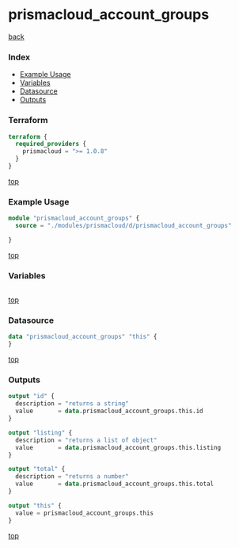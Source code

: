# prismacloud_account_groups

[back](../prismacloud.md)

### Index

- [Example Usage](#example-usage)
- [Variables](#variables)
- [Datasource](#datasource)
- [Outputs](#outputs)

### Terraform

```terraform
terraform {
  required_providers {
    prismacloud = ">= 1.0.8"
  }
}
```

[top](#index)

### Example Usage

```terraform
module "prismacloud_account_groups" {
  source = "./modules/prismacloud/d/prismacloud_account_groups"

}
```

[top](#index)

### Variables

```terraform
```

[top](#index)

### Datasource

```terraform
data "prismacloud_account_groups" "this" {
}
```

[top](#index)

### Outputs

```terraform
output "id" {
  description = "returns a string"
  value       = data.prismacloud_account_groups.this.id
}

output "listing" {
  description = "returns a list of object"
  value       = data.prismacloud_account_groups.this.listing
}

output "total" {
  description = "returns a number"
  value       = data.prismacloud_account_groups.this.total
}

output "this" {
  value = prismacloud_account_groups.this
}
```

[top](#index)